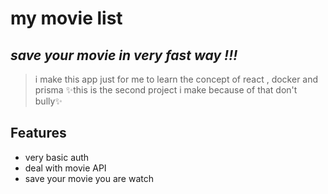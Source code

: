
# my movie list
## _save your movie in very fast way !!!_

> i make this app just for me to learn the concept of react , docker and prisma 
> ✨this is the second project i make because of that don't bully✨


## Features

- very basic auth 
- deal with movie API
- save your movie you are watch
